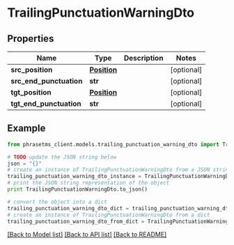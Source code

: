 # TrailingPunctuationWarningDto

## Properties

| Name                    | Type                        | Description | Notes      |
| ----------------------- | --------------------------- | ----------- | ---------- |
| **src_position**        | [**Position**](Position.md) |             | [optional] |
| **src_end_punctuation** | **str**                     |             | [optional] |
| **tgt_position**        | [**Position**](Position.md) |             | [optional] |
| **tgt_end_punctuation** | **str**                     |             | [optional] |

## Example

```python
from phrasetms_client.models.trailing_punctuation_warning_dto import TrailingPunctuationWarningDto

# TODO update the JSON string below
json = "{}"
# create an instance of TrailingPunctuationWarningDto from a JSON string
trailing_punctuation_warning_dto_instance = TrailingPunctuationWarningDto.from_json(json)
# print the JSON string representation of the object
print TrailingPunctuationWarningDto.to_json()

# convert the object into a dict
trailing_punctuation_warning_dto_dict = trailing_punctuation_warning_dto_instance.to_dict()
# create an instance of TrailingPunctuationWarningDto from a dict
trailing_punctuation_warning_dto_from_dict = TrailingPunctuationWarningDto.from_dict(trailing_punctuation_warning_dto_dict)
```

[[Back to Model list]](../README.md#documentation-for-models) [[Back to API list]](../README.md#documentation-for-api-endpoints) [[Back to README]](../README.md)
